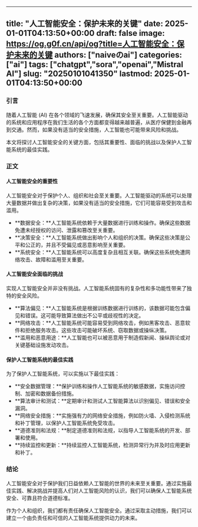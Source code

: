 
---
title: "人工智能安全：保护未来的关键"
date: 2025-01-01T04:13:50+00:00
draft: false
image: https://og.g0f.cn/api/og?title=人工智能安全：保护未来的关键
authors: ["naiveのai"]
categories: ["ai"]
tags: ["chatgpt","sora","openai","Mistral AI"]
slug: "20250101041350"
lastmod: 2025-01-01T04:13:50+00:00
---
### 引言

随着人工智能 (AI) 在各个领域的飞速发展，确保其安全至关重要。人工智能驱动的系统和应用程序在我们生活的各个方面都变得越来越普遍，从医疗保健到金融再到交通。然而，如果没有适当的安全措施，人工智能也可能带来风险和挑战。

本文将探讨人工智能安全的关键方面，包括其重要性、面临的挑战以及保护人工智能系统的最佳实践。

### 正文

#### 人工智能安全的重要性

人工智能安全对于保护个人、组织和社会至关重要。人工智能驱动的系统可以处理大量数据并做出复杂的决策，如果没有适当的安全措施，它们可能容易受到攻击和滥用。

* **数据安全：**人工智能系统依赖于大量数据进行训练和操作。确保这些数据免遭未经授权的访问、泄露和篡改至关重要。
* **决策安全：**人工智能系统做出影响个人和组织的决策。确保这些决策是公平和公正的，并且不受偏见或恶意影响至关重要。
* **系统安全：**人工智能系统可以高度复杂且相互关联。确保这些系统免遭网络攻击、故障和滥用至关重要。

#### 人工智能安全面临的挑战

实现人工智能安全并非没有挑战。人工智能系统固有的复杂性和多功能性带来了独特的安全风险。

* **算法偏见：**人工智能系统是根据训练数据进行训练的，该数据可能包含偏见和错误。这可能导致算法做出不公平或歧视性的决定。
* **网络攻击：**人工智能系统可能容易受到网络攻击，例如黑客攻击、恶意软件和拒绝服务攻击。这些攻击可能破坏系统、窃取数据或操纵决策。
* **滥用和恶意用途：**人工智能也可以被恶意用于制造假新闻、操纵舆论或对关键基础设施发动攻击。

#### 保护人工智能系统的最佳实践

为了保护人工智能系统，可以实施以下最佳实践：

* **安全数据管理：**保护训练和操作人工智能系统的敏感数据，实施访问控制、加密和数据备份措施。
* **算法审计和测试：**定期审计和测试人工智能算法以识别偏见、错误和安全漏洞。
* **网络安全措施：**实施强有力的网络安全措施，例如防火墙、入侵检测系统和补丁管理，以保护人工智能系统免受攻击。
* **道德准则和法规：**制定道德准则和法规，以指导人工智能系统的开发、部署和使用。
* **持续监控和更新：**持续监控人工智能系统，检测异常行为并及时应用更新和补丁。

### 结论

人工智能安全对于保护我们日益依赖人工智能的世界的未来至关重要。通过实施最佳实践、解决挑战并提高人们对人工智能风险的认识，我们可以确保人工智能系统安全、可靠且符合道德标准。

作为个人和组织，我们都有责任确保人工智能安全。通过采取主动措施，我们可以建立一个由负责任和可信的人工智能系统提供动力的未来。